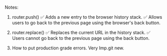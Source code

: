 Notes:
1. router.push()
✅ Adds a new entry to the browser history stack.
✅ Allows users to go back to the previous page using the browser's back button.

2. router.replace()
✅ Replaces the current URL in the history stack.
✅ Users cannot go back to the previous page using the back button.

3. How to put production grade errors. Very Imp.git new.
